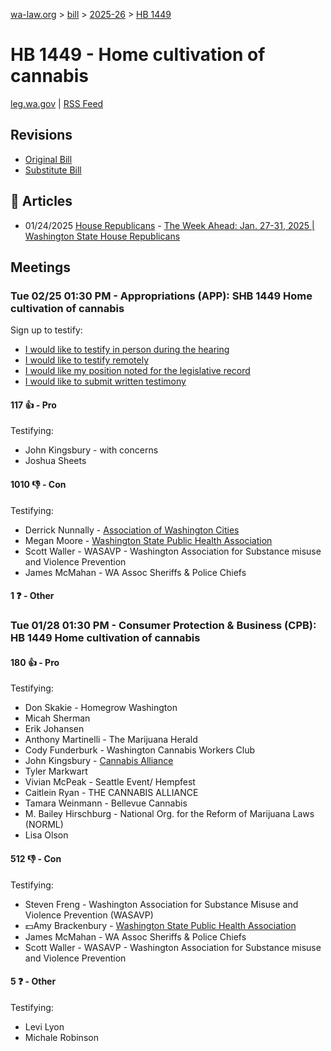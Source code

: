 [wa-law.org](/) > [bill](/bill/) > [2025-26](/bill/2025-26/) > [HB 1449](/bill/2025-26/hb/1449/)

# HB 1449 - Home cultivation of cannabis
[leg.wa.gov](https://app.leg.wa.gov/billsummary?BillNumber=1449&Year=2025&Initiative=false) | [RSS Feed](./rss.xml)

## Revisions
* [Original Bill](1/)
* [Substitute Bill](S/)

## 📰 Articles
* 01/24/2025 [House Republicans](/org/house_republicans/) - [The Week Ahead: Jan. 27-31, 2025 | Washington State House Republicans](https://houserepublicans.wa.gov/week/the-week-ahead-jan-27-31-2025/#:~:text=HB%201449)

## Meetings
### Tue 02/25 01:30 PM - Appropriations (APP): SHB 1449 Home cultivation of cannabis
Sign up to testify:
* [I would like to testify in person during the hearing](https://app.leg.wa.gov/csi/Testifier/Add?chamber=House&mId=32907&aId=165018&caId=26216&tId=1)
* [I would like to testify remotely](https://app.leg.wa.gov/csi/Testifier/Add?chamber=House&mId=32907&aId=165018&caId=26216&tId=2)
* [I would like my position noted for the legislative record](https://app.leg.wa.gov/csi/Testifier/Add?chamber=House&mId=32907&aId=165018&caId=26216&tId=3)
* [I would like to submit written testimony](https://app.leg.wa.gov/csi/Testifier/Add?chamber=House&mId=32907&aId=165018&caId=26216&tId=4)

#### 117 👍 - Pro
Testifying:
* John Kingsbury - with concerns
* Joshua Sheets

#### 1010 👎 - Con
Testifying:
* Derrick Nunnally - [Association of Washington Cities](/org/association_of_washington_cities/)
* Megan Moore - [Washington State Public Health Association](/org/washington_state_public_health_association/)
* Scott Waller - WASAVP - Washington Association for Substance misuse and Violence Prevention
* James McMahan - WA Assoc Sheriffs & Police Chiefs

#### 1 ❓ - Other

### Tue 01/28 01:30 PM - Consumer Protection & Business (CPB): HB 1449 Home cultivation of cannabis
#### 180 👍 - Pro
Testifying:
* Don Skakie - Homegrow Washington
* Micah Sherman
* Erik Johansen
* Anthony Martinelli - The Marijuana Herald
* Cody Funderburk - Washington Cannabis Workers Club
* John Kingsbury - [Cannabis Alliance](/org/cannabis_alliance/)
* Tyler Markwart
* Vivian McPeak - Seattle Event/ Hempfest
* Caitlein Ryan - THE CANNABIS ALLIANCE
* Tamara Weinmann - Bellevue Cannabis
* M. Bailey Hirschburg - National Org. for the Reform of Marijuana Laws (NORML)
* Lisa Olson

#### 512 👎 - Con
Testifying:
* Steven Freng - Washington Association for Substance Misuse and Violence Prevention (WASAVP)
* 💵Amy Brackenbury - [Washington State Public Health Association](/org/washington_state_public_health_association/)
* James McMahan - WA Assoc Sheriffs & Police Chiefs
* Scott Waller - WASAVP - Washington Association for Substance misuse and Violence Prevention

#### 5 ❓ - Other
Testifying:
* Levi Lyon
* Michale Robinson
